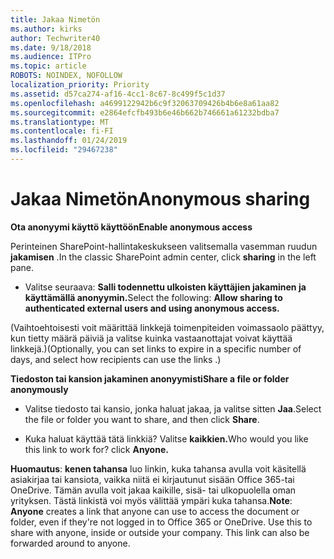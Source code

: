 ```yaml
---
title: Jakaa Nimetön
ms.author: kirks
author: Techwriter40
ms.date: 9/18/2018
ms.audience: ITPro
ms.topic: article
ROBOTS: NOINDEX, NOFOLLOW
localization_priority: Priority
ms.assetid: d57ca274-af16-4cc1-8c67-8c499f5c1d37
ms.openlocfilehash: a4699122942b6c9f32063709426b4b6e8a61aa82
ms.sourcegitcommit: e2864efcfb493b6e46b662b746661a61232bdba7
ms.translationtype: MT
ms.contentlocale: fi-FI
ms.lasthandoff: 01/24/2019
ms.locfileid: "29467238"
---
```

# <a name="anonymous-sharing"></a><span data-ttu-id="8695a-102">Jakaa Nimetön</span><span class="sxs-lookup"><span data-stu-id="8695a-102">Anonymous sharing</span></span>

 <span data-ttu-id="8695a-103">**Ota anonyymi käyttö käyttöön**</span><span class="sxs-lookup"><span data-stu-id="8695a-103">**Enable anonymous access**</span></span>
  
<span data-ttu-id="8695a-104">Perinteinen SharePoint-hallintakeskukseen valitsemalla vasemman ruudun **jakamisen** .</span><span class="sxs-lookup"><span data-stu-id="8695a-104">In the classic SharePoint admin center, click **sharing** in the left pane.</span></span> 
  
- <span data-ttu-id="8695a-105">Valitse seuraava: **Salli todennettu ulkoisten käyttäjien jakaminen ja käyttämällä anonyymin.**</span><span class="sxs-lookup"><span data-stu-id="8695a-105">Select the following: **Allow sharing to authenticated external users and using anonymous access.**</span></span>
  
<span data-ttu-id="8695a-106">(Vaihtoehtoisesti voit määrittää linkkejä toimenpiteiden voimassaolo päättyy, kun tietty määrä päiviä ja valitse kuinka vastaanottajat voivat käyttää linkkejä.)</span><span class="sxs-lookup"><span data-stu-id="8695a-106">(Optionally, you can set links to expire in a specific number of days, and select how recipients can use the links .)</span></span>
    
 <span data-ttu-id="8695a-107">**Tiedoston tai kansion jakaminen anonyymisti**</span><span class="sxs-lookup"><span data-stu-id="8695a-107">**Share a file or folder anonymously**</span></span>
  
- <span data-ttu-id="8695a-108">Valitse tiedosto tai kansio, jonka haluat jakaa, ja valitse sitten **Jaa**.</span><span class="sxs-lookup"><span data-stu-id="8695a-108">Select the file or folder you want to share, and then click **Share**.</span></span> 
    
- <span data-ttu-id="8695a-109">Kuka haluat käyttää tätä linkkiä? Valitse **kaikkien.**</span><span class="sxs-lookup"><span data-stu-id="8695a-109">Who would you like this link to work for? click **Anyone.**</span></span>
  
 <span data-ttu-id="8695a-p101">**Huomautus**: **kenen tahansa** luo linkin, kuka tahansa avulla voit käsitellä asiakirjaa tai kansiota, vaikka niitä ei kirjautunut sisään Office 365-tai OneDrive. Tämän avulla voit jakaa kaikille, sisä- tai ulkopuolella oman yrityksen. Tästä linkistä voi myös välittää ympäri kuka tahansa.</span><span class="sxs-lookup"><span data-stu-id="8695a-p101">**Note**: **Anyone** creates a link that anyone can use to access the document or folder, even if they're not logged in to Office 365 or OneDrive. Use this to share with anyone, inside or outside your company. This link can also be forwarded around to anyone.</span></span> 
    

